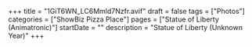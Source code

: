 +++
title = "1GiT6WN_LC6Mmld7Nzfr.avif"
draft = false
tags = ["Photos"]
categories = ["ShowBiz Pizza Place"]
pages = ["Statue of Liberty (Animatronic)"]
startDate = ""
description = "Statue of Liberty (Unknown Year)"
+++
